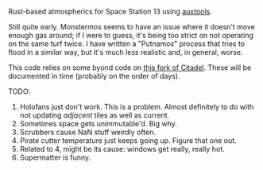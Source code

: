 Rust-based atmospherics for Space Station 13 using [auxtools](https://github.com/willox/auxtools).

Still quite early. Monstermos seems to have an issue where it doesn't move enough gas around; if I were to guess, it's being too strict on not operating on the same turf twice. I have written a "Putnamos" process that tries to flood in a similar way, but it's much less realistic and, in general, worse.

This code relies on some byond code on [this fork of Citadel](https://github.com/Putnam3145/Citadel-Station-13/tree/auxtools-atmos). These will be documented in time (probably on the order of days).

TODO:
1. Holofans just don't work. This is a problem. Almost definitely to do with not updating *adjacent* tiles as well as current.
2. Sometimes space gets unimmutable'd. Big why.
3. Scrubbers cause NaN stuff weirdly often.
4. Pirate cutter temperature just keeps going up. Figure that one out.
5. Related to 4, might be its cause: windows get really, really hot.
6. Supermatter is funny.
